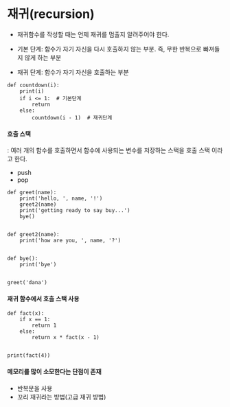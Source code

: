 재귀(recursion)
==
+ 재귀함수를 작성할 때는 언제 재귀를 멈출지 알려주어야 한다.

+ 기본 단계: 함수가 자기 자신을 다시 호출하지 않는 부분. 즉, 무한 반복으로 빠져들지 않게 하는 부분

+ 재귀 단계: 함수가 자기 자신을 호출하는 부분

~~~
def countdown(i):
    print(i)
    if i <= 1:  # 기본단계
        return
    else:
        countdown(i - 1)  # 재귀단계
~~~

#### 호출 스택
: 여러 개의 함수를 호출하면서 함수에 사용되는 변수를 저장하는 스택을 호출 스택 이라고 한다.
+ push
+ pop
~~~
def greet(name):
    print('hello, ', name, '!')
    greet2(name)
    print('getting ready to say buy...')
    bye()


def greet2(name):
    print('how are you, ', name, '?')


def bye():
    print('bye')


greet('dana')
~~~

#### 재귀 함수에서 호출 스택 사용
~~~
def fact(x):
    if x == 1:
        return 1
    else:
        return x * fact(x - 1)


print(fact(4))
~~~

#### 메모리를 많이 소모한다는 단점이 존재
+ 반복문을 사용
+ 꼬리 재귀라는 방법(고급 재귀 방법)
